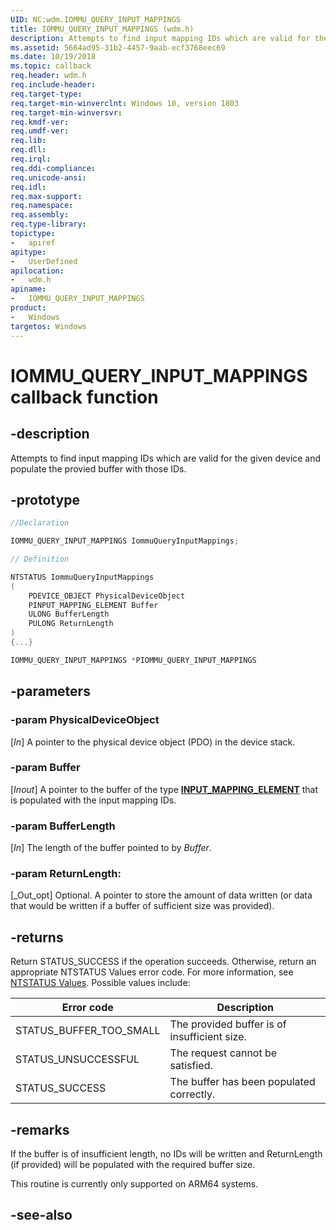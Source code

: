 ```yaml
---
UID: NC:wdm.IOMMU_QUERY_INPUT_MAPPINGS
title: IOMMU_QUERY_INPUT_MAPPINGS (wdm.h)
description: Attempts to find input mapping IDs which are valid for the given device and populate the provied buffer with those IDs.
ms.assetid: 5664ad95-31b2-4457-9aab-ecf3768eec69
ms.date: 10/19/2018
ms.topic: callback
req.header: wdm.h
req.include-header:
req.target-type:
req.target-min-winverclnt: Windows 10, version 1803
req.target-min-winversvr:
req.kmdf-ver:
req.umdf-ver:
req.lib:
req.dll:
req.irql: 
req.ddi-compliance:
req.unicode-ansi:
req.idl:
req.max-support:
req.namespace:
req.assembly:
req.type-library: 
topictype: 
-	apiref
apitype: 
-	UserDefined
apilocation: 
-	wdm.h
apiname: 
-	IOMMU_QUERY_INPUT_MAPPINGS
product:
-	Windows
targetos: Windows
---
```


# IOMMU_QUERY_INPUT_MAPPINGS callback function

## -description

Attempts to find input mapping IDs which are valid for the given device and populate the provied buffer with those IDs.

## -prototype

```cpp
//Declaration

IOMMU_QUERY_INPUT_MAPPINGS IommuQueryInputMappings; 

// Definition

NTSTATUS IommuQueryInputMappings 
(
	PDEVICE_OBJECT PhysicalDeviceObject
	PINPUT_MAPPING_ELEMENT Buffer
	ULONG BufferLength
	PULONG ReturnLength
)
{...}

IOMMU_QUERY_INPUT_MAPPINGS *PIOMMU_QUERY_INPUT_MAPPINGS


```

## -parameters

### -param PhysicalDeviceObject
[_In_] A pointer to the physical device object (PDO) in the device stack.

### -param Buffer
[_Inout_] A pointer to the buffer of the type [**INPUT_MAPPING_ELEMENT**](ns-wdm-_input_mapping_element.md) that is populated with the input mapping IDs.
 
### -param BufferLength
[_In_] The length of the buffer pointed to by _Buffer_.
 
### -param ReturnLength: 
[_Out_opt] Optional. A pointer to store the amount of data written (or data that would be written if a buffer of sufficient size was provided).


## -returns

Return STATUS_SUCCESS if the operation succeeds. Otherwise, return an appropriate NTSTATUS Values error code. For more information, see [NTSTATUS Values](https://docs.microsoft.com/windows-hardware/drivers/kernel/ntstatus-values). Possible values include:

| Error code              | Description                                  |
| ----------------------- | -------------------------------------------- |
| STATUS_BUFFER_TOO_SMALL | The provided buffer is of insufficient size. |
| STATUS_UNSUCCESSFUL     | The request cannot be satisfied.             |
| STATUS_SUCCESS          | The buffer has been populated correctly.     |


## -remarks

If the buffer is of insufficient length, no IDs will be written and ReturnLength (if provided) will be populated with the required buffer size.

This routine is currently only supported on ARM64 systems.


## -see-also
